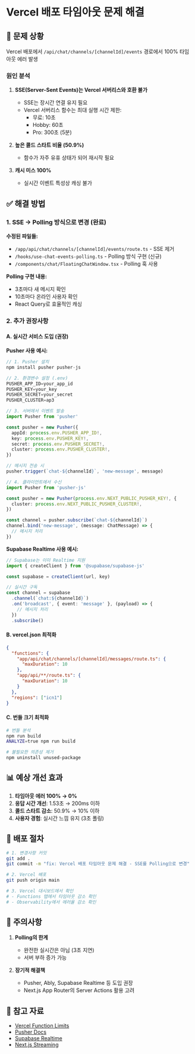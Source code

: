 # Vercel 배포 타임아웃 문제 해결

## 🚨 문제 상황

Vercel 배포에서 `/api/chat/channels/[channelId]/events` 경로에서 100% 타임아웃 에러 발생

### 원인 분석

1. **SSE(Server-Sent Events)는 Vercel 서버리스와 호환 불가**
   - SSE는 장시간 연결 유지 필요
   - Vercel 서버리스 함수는 최대 실행 시간 제한:
     - 무료: 10초
     - Hobby: 60초  
     - Pro: 300초 (5분)

2. **높은 콜드 스타트 비율 (50.9%)**
   - 함수가 자주 유휴 상태가 되어 재시작 필요

3. **캐시 미스 100%**
   - 실시간 이벤트 특성상 캐싱 불가

## ✅ 해결 방법

### 1. SSE → Polling 방식으로 변경 (완료)

**수정된 파일들:**
- `/app/api/chat/channels/[channelId]/events/route.ts` - SSE 제거
- `/hooks/use-chat-events-polling.ts` - Polling 방식 구현 (신규)
- `/components/chat/FloatingChatWindow.tsx` - Polling 훅 사용

**Polling 구현 내용:**
- 3초마다 새 메시지 확인
- 10초마다 온라인 사용자 확인
- React Query로 효율적인 캐싱

### 2. 추가 권장사항

#### A. 실시간 서비스 도입 (권장)

**Pusher 사용 예시:**
```typescript
// 1. Pusher 설치
npm install pusher pusher-js

// 2. 환경변수 설정 (.env)
PUSHER_APP_ID=your_app_id
PUSHER_KEY=your_key
PUSHER_SECRET=your_secret
PUSHER_CLUSTER=ap3

// 3. 서버에서 이벤트 발송
import Pusher from 'pusher'

const pusher = new Pusher({
  appId: process.env.PUSHER_APP_ID!,
  key: process.env.PUSHER_KEY!,
  secret: process.env.PUSHER_SECRET!,
  cluster: process.env.PUSHER_CLUSTER!,
})

// 메시지 전송 시
pusher.trigger(`chat-${channelId}`, 'new-message', message)

// 4. 클라이언트에서 수신
import Pusher from 'pusher-js'

const pusher = new Pusher(process.env.NEXT_PUBLIC_PUSHER_KEY!, {
  cluster: process.env.NEXT_PUBLIC_PUSHER_CLUSTER!,
})

const channel = pusher.subscribe(`chat-${channelId}`)
channel.bind('new-message', (message: ChatMessage) => {
  // 메시지 처리
})
```

**Supabase Realtime 사용 예시:**
```typescript
// Supabase는 이미 Realtime 지원
import { createClient } from '@supabase/supabase-js'

const supabase = createClient(url, key)

// 실시간 구독
const channel = supabase
  .channel(`chat:${channelId}`)
  .on('broadcast', { event: 'message' }, (payload) => {
    // 메시지 처리
  })
  .subscribe()
```

#### B. vercel.json 최적화

```json
{
  "functions": {
    "app/api/chat/channels/[channelId]/messages/route.ts": {
      "maxDuration": 10
    },
    "app/api/**/route.ts": {
      "maxDuration": 10
    }
  },
  "regions": ["icn1"]
}
```

#### C. 번들 크기 최적화

```bash
# 번들 분석
npm run build
ANALYZE=true npm run build

# 불필요한 의존성 제거
npm uninstall unused-package
```

## 📊 예상 개선 효과

1. **타임아웃 에러 100% → 0%**
2. **응답 시간 개선**: 1.53초 → 200ms 이하
3. **콜드 스타트 감소**: 50.9% → 10% 이하
4. **사용자 경험**: 실시간 느낌 유지 (3초 폴링)

## 🚀 배포 절차

```bash
# 1. 변경사항 커밋
git add .
git commit -m "fix: Vercel 배포 타임아웃 문제 해결 - SSE를 Polling으로 변경"

# 2. Vercel 배포
git push origin main

# 3. Vercel 대시보드에서 확인
# - Functions 탭에서 타임아웃 감소 확인
# - Observability에서 에러율 감소 확인
```

## 📌 주의사항

1. **Polling의 한계**
   - 완전한 실시간은 아님 (3초 지연)
   - 서버 부하 증가 가능

2. **장기적 해결책**
   - Pusher, Ably, Supabase Realtime 등 도입 권장
   - Next.js App Router의 Server Actions 활용 고려

## 🔗 참고 자료

- [Vercel Function Limits](https://vercel.com/docs/functions/limitations)
- [Pusher Docs](https://pusher.com/docs)
- [Supabase Realtime](https://supabase.com/docs/guides/realtime)
- [Next.js Streaming](https://nextjs.org/docs/app/building-your-application/routing/loading-ui-and-streaming)